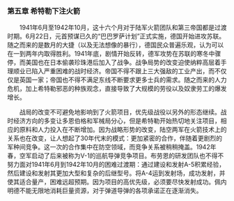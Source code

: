 ### 第五章  希特勒下注火箭

　　1941年6月至1942年10月，这十六个月对于陆军火箭团队和第三帝国都是过渡时期。6月22日，元首预谋已久的“巴巴罗萨计划”正式实施，德国开始进攻苏联。随之而来的是数月的大捷（以及无法想像的暴行），德国民众普遍乐观，认为可以在一到两年内取得胜利。1941年底，剧情开始反转，德军攻势在苏联的寒冬中骤停，而美国也在日本偷袭珍珠港后加入了战争。战争局势的改变迫使纳粹高层着手理顺业已陷入严重困难的战时经济。帝国不得不跟上三大强敌的工业产出，而不仅仅是英国一家；帝国也不得不满足东线不断要求更多士兵的需求。随之而来的人力危机，加上希特勒邪恶的种族观念，直接导致了大规模的劳役以及奴隶劳工的爆发增长。

　　战局的改变不可避免地影响到了火箭项目，优先级战役以另外的形态继续。战时经济方向的多变让多恩伯格和军械局分心，但是希特勒开始热切地关注项目，相应的原料和人力投入在不断增加。因为战略形势的改变，陆空两军在火箭技术上的关系也在改变，让人想起了30年代末的模式：更加紧密的合作，伴随着更剧烈的军种间竞争。这一次的合作集中在防空领域，而竞争关系被稍稍掩盖。1942年春，空军启动了后来被称为V-1的巡航导弹竞争项目。布劳恩的研发团队也不得不努力面对1941年6月到1942年10月的困难过渡期：通过建设和发射A-5积累经验，然后建设和发射其更加大型和复杂的后继型号。将A-4运到发射场，成功发射，并使其适合量产，困难远超预期。因为项目的高优先级，必须要尽快发射成功。佩内明德不能无限地消耗巨量资源，对于弹道导弹的各项承诺正在逐渐消失。
